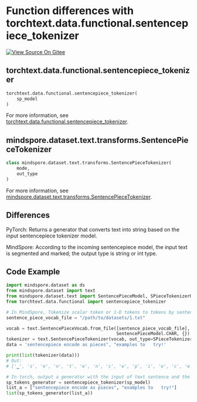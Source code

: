 ﻿# Function differences with torchtext.data.functional.sentencepiece_tokenizer

[![View Source On Gitee](https://gitee.com/mindspore/docs/raw/r1.5/resource/_static/logo_source_en.png)](https://gitee.com/mindspore/docs/blob/r1.5/docs/mindspore/migration_guide/source_en/api_mapping/pytorch_diff/SentencePieceTokenizer_Out_INT.md)

## torchtext.data.functional.sentencepiece_tokenizer

```python
torchtext.data.functional.sentencepiece_tokenizer(
    sp_model
)
```

For more information, see [torchtext.data.functional.sentencepiece_tokenizer](https://pytorch.org/text/0.10.0/data_functional.html#sentencepiece-tokenizer).

## mindspore.dataset.text.transforms.SentencePieceTokenizer

```python
class mindspore.dataset.text.transforms.SentencePieceTokenizer(
    mode,
    out_type
)
```

For more information, see [mindspore.dataset.text.transforms.SentencePieceTokenizer](https://mindspore.cn/docs/api/en/r1.5/api_python/dataset_text/mindspore.dataset.text.transforms.SentencePieceTokenizer.html#mindspore.dataset.text.transforms.SentencePieceTokenizer).

## Differences

PyTorch: Returns a generator that converts text into string based on the input sentencepiece tokenizer model.

MindSpore: According to the incoming sentencepiece model, the input text is segmented and marked; the output type is string or int type.

## Code Example

```python
import mindspore.dataset as ds
from mindspore.dataset import text
from mindspore.dataset.text import SentencePieceModel, SPieceTokenizerOutType
from torchtext.data.functional import sentencepiece_tokenizer

# In MindSpore, Tokenize scalar token or 1-D tokens to tokens by sentencepiece.
sentence_piece_vocab_file = "/path/to/datasets/1.txt"

vocab = text.SentencePieceVocab.from_file([sentence_piece_vocab_file], 5000, 0.9995,
                                          SentencePieceModel.CHAR, {})
tokenizer = text.SentencePieceTokenizer(vocab, out_type=SPieceTokenizerOutType.STRING)
data = 'sentencepiece encode as pieces", "examples to   try!'

print(list(tokenizer(data)))
# Out:
# ['▁', 's', 'e', 'n', 't', 'e', 'n', 'c', 'e', 'p', 'i', 'e', 'c', 'e', '▁', 'e', 'n', 'c', 'o', 'd', 'e', '▁', 'a', 's', '▁', 'p', 'i', 'e', 'c', 'e', 's', '"', ',', '▁', '"', 'e', 'x', 'a', 'm', 'p', 'l', 'e', 's', '▁', 't', 'o', '▁', 't', 'r', 'y', '!']

# In torch, output a generator with the input of text sentence and the output of the corresponding tokens based on SentencePiece model.
sp_tokens_generator = sentencepiece_tokenizer(sp_model)
list_a = ["sentencepiece encode as pieces", "examples to   try!"]
list(sp_tokens_generator(list_a))
```
